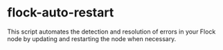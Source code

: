 # flock-auto-restart
This script automates the detection and resolution of errors in your Flock node by updating and restarting the node when necessary. 
